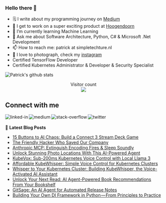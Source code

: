### Hello there 👋

<!--
**PatrickKalkman/PatrickKalkman** is a ✨ _special_ ✨ repository because its `README.md` (this file) appears on your GitHub profile. -->

- 🗒 I write about my programming journey on [Medium](https://medium.com/@pkalkman)
- 🔭 I get to work on a super exciting product at [Hoogendoorn](https://www.hoogendoorn.nl/en/iivo/)
- 🌱 I’m currently learning Machine Learning
- 💬 Ask me about Software Architecture, Python, C# & Microsoft .Net Development
- 📫 How to reach me: patrick at simpletechture.nl
- 📸 I love to photograph, check my [instagram](https://www.instagram.com/patrick_kalkman.photography/)  
- Certified TensorFlow Developer
- Certified Kubernetes Administrator & Developer & Security Specialist

![Patrick's github stats](https://github-readme-stats.vercel.app/api?username=patrickkalkman&count_private=true&show_icons=true&theme=algolia)

<p align="center"> 
  Visitor count<br>
  <img src="https://profile-counter.glitch.me/patrickkalkman/count.svg" />
</p>

## Connect with me
[<img align="left" alt="linked-in" src="https://img.shields.io/badge/linkedin-%230077B5.svg?&style=for-the-badge&logo=linkedin&logoColor=white" />](https://www.linkedin.com/in/pkalkman)
[<img align="left" alt="medium" src="https://img.shields.io/badge/medium-%2312100E.svg?&style=for-the-badge&logo=medium&logoColor=white" />](https://medium.com/@pkalkman)
[<img align="left" alt="stack-overflow" src="https://img.shields.io/badge/stack%20overflow-FE7A16?logo=stack-overflow&logoColor=white&style=for-the-badge" />](https://stackoverflow.com/users/328238/patrick?tab=profile)
[<img align="left" alt="twitter" src="https://img.shields.io/badge/twitter-%231DA1F2.svg?&style=for-the-badge&logo=twitter&logoColor=white" />](https://twitter.com/kalkie)
<br>
<br>
📕 **Latest Blog Posts**
<!-- BLOG-POST-LIST:START -->
- [15 Buttons to AI Chaos: Build a Connect 3 Stream Deck Game](https://generativeai.pub/15-buttons-to-ai-chaos-build-a-connect-3-stream-deck-game-6e2d80594913?source=rss-e42a3542bc38------2)
- [The Friendly Hacker Who Saved Our Company](https://levelup.gitconnected.com/the-friendly-hacker-who-saved-our-company-d355c28af1e8?source=rss-e42a3542bc38------2)
- [Anthropic MCP: Extinguish Encoding Fires &amp; Sleep Soundly](https://generativeai.pub/anthropic-mcp-extinguish-encoding-fires-sleep-soundly-dedab6dc182b?source=rss-e42a3542bc38------2)
- [Unlock Stunning Photo Locations With This AI-Powered Agent](https://generativeai.pub/unlock-stunning-photo-locations-with-this-ai-powered-agent-db18f4a153d2?source=rss-e42a3542bc38------2)
- [KubeVox: Sub-200ms Kubernetes Voice Control with Local Llama 3](https://generativeai.pub/kubevox-sub-200ms-kubernetes-voice-control-with-local-llama-3-d9baed31d62b?source=rss-e42a3542bc38------2)
- [Affordable KubeWhisper: Simple Voice Control for Kubernetes Clusters](https://ai.gopubby.com/affordable-kubewhisper-simple-voice-control-for-kubernetes-clusters-70c9345eb8c3?source=rss-e42a3542bc38------2)
- [Whisper to Your Kubernetes Cluster: Building KubeWhisper, the Voice-Activated AI Assistant](https://generativeai.pub/whisper-to-your-kubernetes-cluster-building-kubewhisper-the-voice-activated-ai-assistant-9ef33c0426d2?source=rss-e42a3542bc38------2)
- [Unlock Your Next Read: AI Agent-Powered Book Recommendations From Your Bookshelf](https://ai.gopubby.com/unlock-your-next-read-ai-agent-powered-book-recommendations-from-your-bookshelf-8ba059435fba?source=rss-e42a3542bc38------2)
- [GitSage: An AI Agent for Automated Release Notes](https://ai.gopubby.com/gitsage-an-ai-agent-for-automated-release-notes-0b6a5efb5c79?source=rss-e42a3542bc38------2)
- [Building Your Own DI Framework in Python — From Principles to Practice](https://itnext.io/building-your-own-di-framework-in-python-from-principles-to-practice-a82c63bbdad7?source=rss-e42a3542bc38------2)
<!-- BLOG-POST-LIST:END -->
